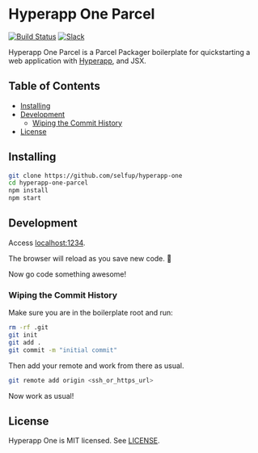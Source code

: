 # Hyperapp One Parcel

[![Build Status](https://travis-ci.org/selfup/hyperapp-one.svg?branch=master)](https://travis-ci.org/selfup/hyperapp-one-parcel) [![Slack](https://hyperappjs.herokuapp.com/badge.svg)](https://hyperappjs.herokuapp.com "Join us")

Hyperapp One Parcel is a Parcel Packager boilerplate for quickstarting a web application with [Hyperapp](https://github.com/hyperapp/hyperapp), and JSX.

<h2>Table of Contents</h2>

<!-- TOC -->

* [Installing](#installing)
* [Development](#development)
  * [Wiping the Commit History](#wiping-the-commit-history)
* [License](#license)

<!-- /TOC -->

## Installing

```bash
git clone https://github.com/selfup/hyperapp-one
cd hyperapp-one-parcel
npm install
npm start
```

## Development

Access [localhost:1234](http://localhost:1234).

The browser will reload as you save new code. 🚀

Now go code something awesome!

### Wiping the Commit History

Make sure you are in the boilerplate root and run:

```bash
rm -rf .git
git init
git add .
git commit -m "initial commit"
```

Then add your remote and work from there as usual.

```bash
git remote add origin <ssh_or_https_url>
```

Now work as usual!

## License

Hyperapp One is MIT licensed. See [LICENSE](LICENSE).
